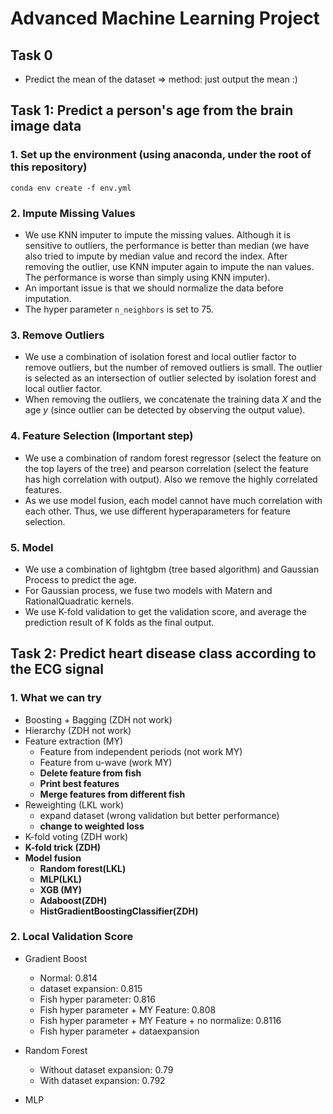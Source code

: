 # Advanced Machine Learning Project

## Task 0

* Predict the mean of the dataset => method: just output the mean :)

## Task 1: Predict a person's age from the brain image data

### 1. Set up the environment (using anaconda, under the root of this repository)

```shell
conda env create -f env.yml
```

### 2. Impute Missing Values

* We use KNN imputer to impute the missing values. Although it is sensitive to outliers, the performance is better than median (we have also tried to impute by median value and record the index. After removing the outlier, use KNN imputer again to impute the nan values. The performance is worse than simply using KNN imputer). 
* An important issue is that we should normalize the data before imputation. 
* The hyper parameter `n_neighbors` is set to 75. 

### 3. Remove Outliers

* We use a combination of isolation forest and local outlier factor to remove outliers, but the number of removed outliers is small. The outlier is selected as an intersection of outlier selected by isolation forest and local outlier factor. 
* When removing the outliers, we concatenate the training data $X$ and the age $y$ (since outlier can be detected by observing the output value). 

### 4. Feature Selection (Important step)

* We use a combination of random forest regressor (select the feature on the top layers of the tree) and pearson correlation (select the feature has high correlation with output). Also we remove the highly correlated features.
* As we use model fusion, each model cannot have much correlation with each other. Thus, we use different hyperaparameters for feature selection. 

### 5. Model

* We use a combination of lightgbm (tree based algorithm) and Gaussian Process to predict the age. 
* For Gaussian process, we fuse two models with Matern and RationalQuadratic kernels. 
* We use K-fold validation to get the validation score, and average the prediction result of K folds as the final output. 

## Task 2: Predict heart disease class according to the ECG signal

### 1. What we can try

* Boosting + Bagging (ZDH not work)
* Hierarchy (ZDH not work)
* Feature extraction (MY)
  * Feature from independent periods (not work MY)
  * Feature from u-wave (work MY)
  * **Delete feature from fish** 
  * **Print best features**
  * **Merge features from different fish**
* Reweighting (LKL work)
  * expand dataset (wrong validation but better performance)
  * **change to weighted loss**
* K-fold voting (ZDH work)
* **K-fold trick (ZDH)**
* **Model fusion**
  * **Random forest(LKL)**
  * **MLP(LKL)**
  * **XGB (MY)**
  * **Adaboost(ZDH)**
  * **HistGradientBoostingClassifier(ZDH)**

### 2. Local Validation Score

* Gradient Boost

  * Normal: 0.814
  * dataset expansion: 0.815
  * Fish hyper parameter: 0.816
  * Fish hyper parameter + MY Feature: 0.808
  * Fish hyper parameter + MY Feature + no normalize: 0.8116
  * Fish hyper parameter + dataexpansion

* Random Forest

  * Without dataset expansion: 0.79
  * With dataset expansion: 0.792

* MLP

  